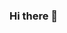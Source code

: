 ### Hi there 👋

<!--
**JanuariusJang/JanuariusJang** is a ✨ _special_ ✨ repository because its `README.md` (this file) appears on your GitHub profile.

A passionate programmer and having an interest in Statistics, I decided to deep dive into Data Science with the 6 months Le Wagon Data boot camp. I am looking for a role as a  Data Analyst/Machine Learning Engineer in a Data Science team. 

Some of the things keeping me busy:

- 🔭 I’m currently working on improving the accuracy of the EPL match day predictor.
- 🌱 I’m currently learning how to visualise data better.
- 👯 Learning the skillsets of a better data engineer
